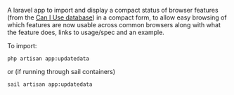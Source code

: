 A laravel app to import and display a compact status of browser features (from the [Can I Use database](https://caniuse.com)) in a compact form, to allow easy browsing of which features are now usable across common browsers along with what the feature does, links to usage/spec and an example.

To import:

```shell
php artisan app:updatedata
```

or (if running through sail containers)

```shell
sail artisan app:updatedata
```
